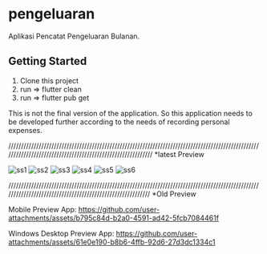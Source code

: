 # pengeluaran

Aplikasi Pencatat Pengeluaran Bulanan.

## Getting Started

1. Clone this project
2. run => flutter clean
3. run => flutter pub get

This is not the final version of the application. So this application needs to be developed further according to the needs of recording personal expenses.



////////////////////////////////////////////////////////////////////////////////////////////////////////////////////////////////////////////////////////////
*latest Preview

![ss1](https://github.com/user-attachments/assets/edd90543-89b6-413f-940f-15df29c5a2a2)
![ss2](https://github.com/user-attachments/assets/b49698fc-3d18-4880-8237-15df887cf0e4)
![ss3](https://github.com/user-attachments/assets/7bd84b45-72da-4fad-909d-e898992df79d)
![ss4](https://github.com/user-attachments/assets/6edd2b61-5c6c-426d-bc58-d1924481826f)
![ss5](https://github.com/user-attachments/assets/d8b49e2a-d1d2-48d7-a43a-4ec00297b29e)
![ss6](https://github.com/user-attachments/assets/30a48587-ccf0-45fd-9ca7-e665fd0d24bc)



///////////////////////////////////////////////////////////////////////////////////////////////////////////////////////////////////////////////////////////
*Old Preview

Mobile Preview App:
https://github.com/user-attachments/assets/b795c84d-b2a0-4591-ad42-5fcb7084461f


Windows Desktop Preview App:
https://github.com/user-attachments/assets/61e0e190-b8b6-4ffb-92d6-27d3dc1334c1

